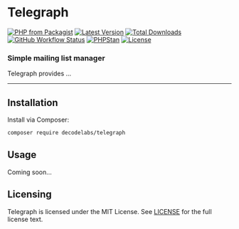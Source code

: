 # Telegraph

[![PHP from Packagist](https://img.shields.io/packagist/php-v/decodelabs/telegraph?style=flat)](https://packagist.org/packages/decodelabs/telegraph)
[![Latest Version](https://img.shields.io/packagist/v/decodelabs/telegraph.svg?style=flat)](https://packagist.org/packages/decodelabs/telegraph)
[![Total Downloads](https://img.shields.io/packagist/dt/decodelabs/telegraph.svg?style=flat)](https://packagist.org/packages/decodelabs/telegraph)
[![GitHub Workflow Status](https://img.shields.io/github/actions/workflow/status/decodelabs/telegraph/integrate.yml?branch=develop)](https://github.com/decodelabs/telegraph/actions/workflows/integrate.yml)
[![PHPStan](https://img.shields.io/badge/PHPStan-enabled-44CC11.svg?longCache=true&style=flat)](https://github.com/phpstan/phpstan)
[![License](https://img.shields.io/packagist/l/decodelabs/telegraph?style=flat)](https://packagist.org/packages/decodelabs/telegraph)

### Simple mailing list manager

Telegraph provides ...

---

## Installation

Install via Composer:

```bash
composer require decodelabs/telegraph
```

## Usage

Coming soon...

## Licensing

Telegraph is licensed under the MIT License. See [LICENSE](./LICENSE) for the full license text.
